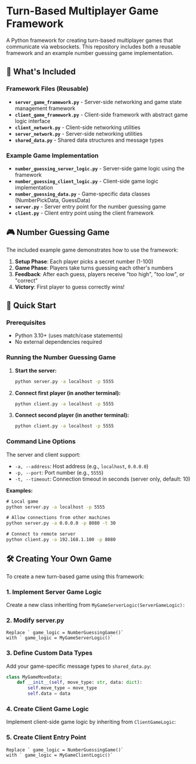 # Turn-Based Multiplayer Game Framework

A Python framework for creating turn-based multiplayer games that communicate via websockets. This repository includes both a reusable framework and an example number guessing game implementation.

## 🎯 What's Included

### Framework Files (Reusable)
- **`server_game_framework.py`** - Server-side networking and game state management framework
- **`client_game_framework.py`** - Client-side framework with abstract game logic interface
- **`client_network.py`** - Client-side networking utilities  
- **`server_network.py`** - Server-side networking utilities
- **`shared_data.py`** - Shared data structures and message types

### Example Game Implementation
- **`number_guessing_server_logic.py`** - Server-side game logic using the framework
- **`number_guessing_client_logic.py`** - Client-side game logic implementation
- **`number_guessing_data.py`** - Game-specific data classes (NumberPickData, GuessData)
- **`server.py`** - Server entry point for the number guessing game
- **`client.py`** - Client entry point using the client framework

## 🎮 Number Guessing Game

The included example game demonstrates how to use the framework:

1. **Setup Phase**: Each player picks a secret number (1-100)
2. **Game Phase**: Players take turns guessing each other's numbers
3. **Feedback**: After each guess, players receive "too high", "too low", or "correct"
4. **Victory**: First player to guess correctly wins!

## 🚀 Quick Start

### Prerequisites

- Python 3.10+ (uses match/case statements)
- No external dependencies required

### Running the Number Guessing Game

1. **Start the server:**
   ```cmd
   python server.py -a localhost -p 5555
   ```

2. **Connect first player (in another terminal):**
   ```cmd
   python client.py -a localhost -p 5555
   ```

3. **Connect second player (in another terminal):**
   ```cmd
   python client.py -a localhost -p 5555
   ```

### Command Line Options

The server and client support:
- `-a, --address`: Host address (e.g., `localhost`, `0.0.0.0`)
- `-p, --port`: Port number (e.g., `5555`)
- `-t, --timeout`: Connection timeout in seconds (server only, default: 10)

**Examples:**
```cmd
# Local game
python server.py -a localhost -p 5555

# Allow connections from other machines
python server.py -a 0.0.0.0 -p 8080 -t 30

# Connect to remote server
python client.py -a 192.168.1.100 -p 8080
```

## 🛠️ Creating Your Own Game

To create a new turn-based game using this framework:

### 1. Implement Server Game Logic

Create a new class inheriting from `MyGameServerLogic(ServerGameLogic):`

### 2. Modify server.py 

    Replace ` game_logic = NumberGuessingGame()`
    with ` game_logic = MyGameServerLogic()`

### 3. Define Custom Data Types

Add your game-specific message types to `shared_data.py`:

```python
class MyGameMoveData:
    def __init__(self, move_type: str, data: dict):
        self.move_type = move_type
        self.data = data
```

### 4. Create Client Game Logic

Implement client-side game logic by inheriting from `ClientGameLogic`:

### 5. Create Client Entry Point
    
    Replace ` game_logic = NumberGuessingGame()`
    with ` game_logic = MyGameClientLogic()`
